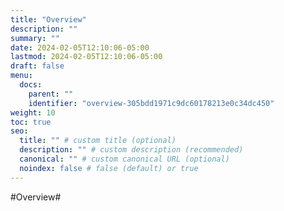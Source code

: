 ```yaml
---
title: "Overview"
description: ""
summary: ""
date: 2024-02-05T12:10:06-05:00
lastmod: 2024-02-05T12:10:06-05:00
draft: false
menu:
  docs:
    parent: ""
    identifier: "overview-305bdd1971c9dc60178213e0c34dc450"
weight: 10
toc: true
seo:
  title: "" # custom title (optional)
  description: "" # custom description (recommended)
  canonical: "" # custom canonical URL (optional)
  noindex: false # false (default) or true
---
```

#Overview#